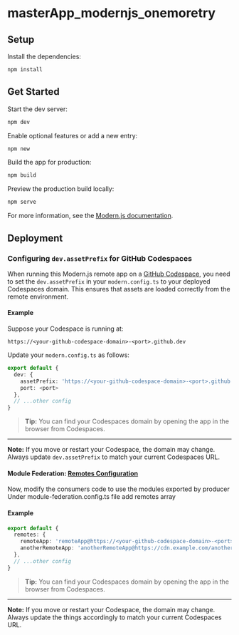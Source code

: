 # masterApp_modernjs_onemoretry

## Setup

Install the dependencies:

```bash
npm install
```

## Get Started

Start the dev server:

```bash
npm dev
```

Enable optional features or add a new entry:

```bash
npm new
```

Build the app for production:

```bash
npm build
```

Preview the production build locally:

```bash
npm serve
```

For more information, see the [Modern.js documentation](https://modernjs.dev/en).

## Deployment

### Configuring `dev.assetPrefix` for GitHub Codespaces

When running this Modern.js remote app on a [GitHub Codespace](https://docs.github.com/en/codespaces), you need to set the `dev.assetPrefix` in your `modern.config.ts` to your deployed Codespaces domain. This ensures that assets are loaded correctly from the remote environment.

#### Example

Suppose your Codespace is running at:

```
https://<your-github-codespace-domain>-<port>.github.dev
```

Update your `modern.config.ts` as follows:

```typescript
export default {
  dev: {
    assetPrefix: 'https://<your-github-codespace-domain>-<port>.github.dev',
    port: <port>
  },
  // ...other config
}
```

> **Tip:** You can find your Codespaces domain by opening the app in the browser from Codespaces.

---

**Note:**
If you move or restart your Codespace, the domain may change. Always update `dev.assetPrefix` to match your current Codespaces URL.

#### Module Federation: [Remotes Configuration](https://modernjs.dev/guides/topic-detail/module-federation/usage.html#use-modules-in-consumer)

Now, modify the consumers code to use the modules exported by producer
Under module-federation.config.ts file add remotes array

#### Example

```typescript
export default {
  remotes: {
    remoteApp: 'remoteApp@https://<your-github-codespace-domain>-<port>.github.dev/static/mf-manifest.json',
    anotherRemoteApp: 'anotherRemoteApp@https://cdn.example.com/anotherRemoteEntry.js',
  },
  // ...other config
}
```

> **Tip:** You can find your Codespaces domain by opening the app in the browser from Codespaces.

---

**Note:**
If you move or restart your Codespace, the domain may change. Always update the things accordingly to match your current Codespaces URL.
